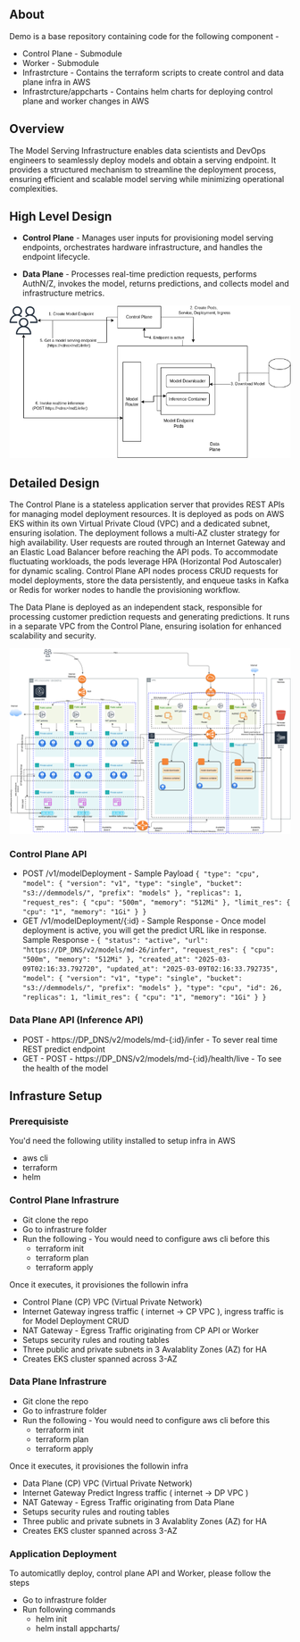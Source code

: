 ## About

Demo is a base repository containing code for the following component - 

- Control Plane - Submodule 
- Worker - Submodule 
- Infrastrcture - Contains the terraform scripts to create control and data plane infra in AWS
- Infrastrcture/appcharts - Contains helm charts for deploying control plane and worker changes in AWS


## Overview  

The Model Serving Infrastructure enables data scientists and DevOps engineers to seamlessly deploy models and obtain a serving endpoint. It provides a structured mechanism to streamline the deployment process, ensuring efficient and scalable model serving while minimizing operational complexities.


## High Level Design

- **Control Plane** - Manages user inputs for provisioning model serving endpoints, orchestrates hardware infrastructure, and handles the endpoint lifecycle.

- **Data Plane** - Processes real-time prediction requests, performs AuthN/Z, invokes the model, returns predictions, and collects model and infrastructure metrics.

![High Level Design Diagram](/static/imgs/user-flow.drawio.png)

## Detailed Design 

The Control Plane is a stateless application server that provides REST APIs for managing model deployment resources. It is deployed as pods on AWS EKS within its own Virtual Private Cloud (VPC) and a dedicated subnet, ensuring isolation. The deployment follows a multi-AZ cluster strategy for high availability.
User requests are routed through an Internet Gateway and an Elastic Load Balancer before reaching the API pods. To accommodate fluctuating workloads, the pods leverage HPA (Horizontal Pod Autoscaler) for dynamic scaling.
Control Plane API nodes process CRUD requests for model deployments, store the data persistently, and enqueue tasks in Kafka or Redis for worker nodes to handle the provisioning workflow. 

The Data Plane is deployed as an independent stack, responsible for processing customer prediction requests and generating predictions. It runs in a separate VPC from the Control Plane, ensuring isolation for enhanced scalability and security.

![Detailed Design in AWS](/static/imgs/inference_service_design.drawio.png)

### Control Plane API

- POST /v1/modelDeployment - Sample Payload 
`
{
  "type": "cpu",
  "model": {
    "version": "v1",
    "type": "single",
    "bucket": "s3://demmodels/",
    "prefix": "models"
  },
  "replicas": 1,
  "request_res": {
    "cpu": "500m",
    "memory": "512Mi"
  },
  "limit_res": {
    "cpu": "1",
    "memory": "1Gi"
  }
}
`
- GET /v1/modelDeployment/{:id} - Sample Response - Once model deployment is active, you will get the predict URL like in response. Sample Response - 
`
{
    "status": "active",
    "url": "https://DP_DNS/v2/models/md-26/infer",
    "request_res": {
        "cpu": "500m",
        "memory": "512Mi"
    },
    "created_at": "2025-03-09T02:16:33.792720",
    "updated_at": "2025-03-09T02:16:33.792735",
    "model": {
        "version": "v1",
        "type": "single",
        "bucket": "s3://demmodels/",
        "prefix": "models"
    },
    "type": "cpu",
    "id": 26,
    "replicas": 1,
    "limit_res": {
        "cpu": "1",
        "memory": "1Gi"
    }
}
`

### Data Plane API (Inference API)


- POST - https://DP_DNS/v2/models/md-{:id}/infer - To sever real time REST predict endpoint 
- GET -  POST - https://DP_DNS/v2/models/md-{:id}/health/live - To see the health of the model 

## Infrasture Setup

### Prerequisiste 
You'd need the following utility installed to setup infra in AWS 
- aws cli 
- terraform 
- helm

### Control Plane Infrastrure 

- Git clone the repo 
- Go to infrastrure folder 
- Run the following - You would need to configure aws cli before this
  - terraform init 
  - terraform plan
  - terraform apply

Once it executes, it provisiones the followin infra 

- Control Plane (CP) VPC (Virtual Private Network)
- Internet Gateway ingress traffic ( internet -> CP VPC ), ingress traffic is for Model Deployment CRUD
- NAT Gateway - Egress Traffic originating from CP API or Worker 
- Setups security rules and routing tables 
- Three public and private subnets in 3 Avalablity Zones (AZ) for HA
- Creates EKS cluster spanned across 3-AZ

### Data Plane Infrastrure 

- Git clone the repo 
- Go to infrastrure folder 
- Run the following - You would need to configure aws cli before this
  - terraform init 
  - terraform plan
  - terraform apply 

Once it executes, it provisiones the followin infra 

- Data Plane (CP) VPC (Virtual Private Network)
- Internet Gateway Predict Ingress traffic ( internet -> DP VPC )
- NAT Gateway - Egress Traffic originating from Data Plane
- Setups security rules and routing tables 
- Three public and private subnets in 3 Avalablity Zones (AZ) for HA
- Creates EKS cluster spanned across 3-AZ

### Application Deployment 

To automicatlly deploy, control plane API and Worker, please follow the steps 
- Go to infrastrure folder 
- Run following commands 
  - helm init 
  - helm install <my-release-01> appcharts/ 




